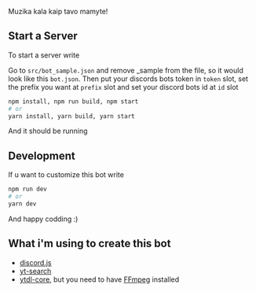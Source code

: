 Muzika kala kaip tavo mamyte!

## Start a Server
To start a server write

Go to `src/bot_sample.json` and remove _sample from the file, so it would look like this `bot.json`. Then put your discords bots token in `token` slot,
set the prefix you want at `prefix` slot and set your discord bots id at `id` slot 

```bash
npm install, npm run build, npm start
# or
yarn install, yarn build, yarn start
```

And it should be running

## Development

If u want to customize this bot write

```bash
npm run dev
# or
yarn dev
```

And happy codding :)

## What i'm using to create this bot
- [discord.js](https://www.npmjs.com/package/discord.js?source=post_page-----7b5fe27cb6fa----------------------)
- [yt-search](https://www.npmjs.com/package/yt-search)
- [ytdl-core](https://www.npmjs.com/package/ytdl-core), but you need to have [FFmpeg](https://www.ffmpeg.org/) installed